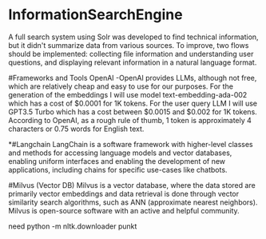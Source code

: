 # InformationSearchEngine
A full search system using Solr was developed to find technical information, but it didn't summarize data from various sources. To improve, two flows should be implemented: collecting file information and understanding user questions, and displaying relevant information in a natural language format.


#Frameworks and Tools
OpenAI -OpenAI provides LLMs, although not free, which are relatively cheap and easy to use for our purposes.
For the generation of the embeddings I will use model text-embedding-ada-002 which has a cost of $0.0001 for 1K tokens. For the user query LLM I will use GPT3.5 Turbo which has a cost between $0.0015 and $0.002 for 1K tokens. According to OpenAI, as a rough rule of thumb, 1 token is approximately 4 characters or 0.75 words for English text.

*#Langchain
LangChain is a software framework with higher-level classes and methods for accessing language models and vector databases, enabling uniform interfaces and enabling the development of new applications, including chains for specific use-cases like chatbots.

#Milvus (Vector DB)
Milvus is a vector database, where the data stored are primarily vector embeddings and data retrieval is done through vector similarity search algorithms, such as ANN (approximate nearest neighbors). Milvus is open-source software with an active and helpful community.

need
python -m nltk.downloader punkt

